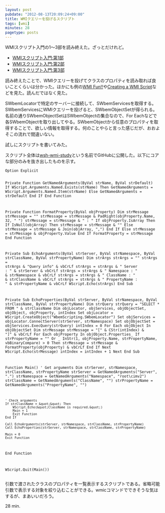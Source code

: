 ```yaml
---
layout: post
pubdate: "2012-08-13T20:09:24+09:00"
title: WMIクエリーを投げるスクリプト
tags: [wmi]
minutes: 28
pagetype: posts
---
```

WMIスクリプト入門の1〜3部を読み終えた。ざっとだけれど。

- [WMIスクリプト入門:第1部](http://msdn.microsoft.com/ja-jp/library/ms974579)
- [WMIスクリプト入門:第2部](http://msdn.microsoft.com/ja-jp/library/ms974592)
- [WMIスクリプト入門:第3部](http://msdn.microsoft.com/ja-jp/library/ms974547)

読み終えたことで、WMIクエリーを投げてクラスのプロパティを読み取れば良いことくらいは分かった。ほかにも例の[WMI Fun!!](http://www.wmifun.net/)や[Creating a WMI Script](http://msdn.microsoft.com/en-us/library/windows/desktop/aa389763)などを見た。読んだではなく見た。

SWbemLocatorで特定のサーバーに接続して、SWbemServicesを取得する。SWbemServicesにWMIクエリーを投げると、SWbemObjectSetが得られる。名前の通りSWbemObjectSetはSWbemObjectの集合なので、For Eachなどで各SWbemObjectを取り出してやる。SWbemObjectから任意のプロパティを取得することで、欲しい情報を取得する。何のことやらと言った感じだが、おおよそこの流れで間違いない。

試しにスクリプトを書いてみた。

スクリプト全体は[wsh-wmi-study](https://github.com/bouzuya/wsh-wmi-study)という名前でGitHubに公開した。以下にコアな部分のみを抜き出したものを示す。

<div><script src="https://gist.github.com/3339759.js?file=wmi-properties.vbs"></script><noscript><pre><code>Option Explicit

Private Function GetNamedArguments(ByVal strName, ByVal strDefault)
    If WScript.Arguments.Named.Exists(strName) Then
        GetNamedArguments = WScript.Arguments.Named.Item(strName)
    Else
        GetNamedArguments = strDefault
    End If
End Function

Private Function FormatProperty(ByVal objProperty)
    Dim strMessage
    strMessage = &quot;&quot;
    strMessage = strMessage &amp; PadRight(objProperty.Name, 32, &quot; &quot;)
    strMessage = strMessage &amp; &quot; : &quot;
    If objProperty.IsArray Then
        If IsNull(objArray) Then
            strMessage = strMessage &amp; &quot;&quot;
        Else
            strMessage = strMessage &amp; Join(objArray, &quot;,&quot;)
        End If
    Else
        strMessage = strMessage &amp; objProperty.Value
    End If
    FormatProperty = strMessage
End Function

Private Sub EchoArguments(ByVal strServer, ByVal strNamespace, ByVal strClassName, ByVal strPropertyName)
    Dim strArgs
    strArgs = &quot;&quot;
    strArgs = strArgs &amp; &quot;Query info&quot; &amp; vbCrLf
    strArgs = strArgs &amp; &quot;  Server       : &quot; &amp; strServer &amp; vbCrLf
    strArgs = strArgs &amp; &quot;  Namespace    : &quot; &amp; strNamespace &amp; vbCrLf
    strArgs = strArgs &amp; &quot;  ClassName    : &quot; &amp; strClassName &amp; vbCrLf
    strArgs = strArgs &amp; &quot;  PropertyName : &quot; &amp; strPropertyName &amp; vbCrLf
    WScript.Echo(strArgs)
End Sub

Private Sub EchoProperties(ByVal strServer, ByVal strNamespace, ByVal strClassName, ByVal strPropertyName)
    Dim strQuery
    strQuery = &quot;SELECT * FROM &quot; &amp; strClassName
    Dim objLocator, objServices, objObjectSet, objObject, objProperty, intIndex
    Set objLocator = WScript.CreateObject(&quot;WbemScripting.SWbemLocator&quot;)
    Set objServices = objLocator.ConnectServer(strServer, strNamespace)
    Set objObjectSet = objServices.ExecQuery(strQuery)
    intIndex = 0
    For Each objObject In objObjectSet
        Dim strMessage
        strMessage = &quot;[&quot; &amp; CStr(intIndex) &amp; &quot;]&quot; &amp; vbCrLf
        For Each objProperty In objObject.Properties_
            If strPropertyName = &quot;&quot; Or _
                InStr(1, objProperty.Name, strPropertyName, vbBinaryCompare) &gt; 0 Then
                strMessage = strMessage &amp; FormatProperty(objProperty) &amp; vbCrLf
            End If
        Next
        WScript.Echo(strMessage)
        intIndex = intIndex + 1
    Next
End Sub

Function Main()
    ' Get arguments
    Dim strServer, strNamespace, strClassName, strPropertyName
    strServer = GetNamedArguments(&quot;Server&quot;, &quot;.&quot;)
    strNamespace = GetNamedArguments(&quot;Namespace&quot;, &quot;root\cimv2&quot;)
    strClassName = GetNamedArguments(&quot;ClassName&quot;, &quot;&quot;)
    strPropertyName = GetNamedArguments(&quot;PropertyName&quot;, &quot;&quot;)

    ' Check arguments
    If strClassName = &quot;&quot; Then
        WScript.Echo(&quot;ClassName is required.&quot;)
        Main = 1
        Exit Function
    End If

    Call EchoArguments(strServer, strNamespace, strClassName, strPropertyName)
    Call EchoProperties(strServer, strNamespace, strClassName, strPropertyName)

    Main = 0
    Exit Function
End Function

WScript.Quit(Main())</code></pre></noscript></div>

引数で渡されたクラスのプロパティを一覧表示するスクリプトである。省略可能引数で表示する対象を絞り込むことができる。wmicコマンドでできそうな気はするが、まあいいだろう。

28 min.
